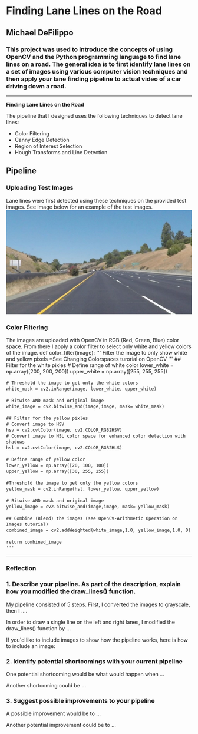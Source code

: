 # **Finding Lane Lines on the Road** 

## Michael DeFilippo

### This project was used to introduce the concepts of using OpenCV and the Python programming language to find lane lines on a road. The general idea is to first identify lane lines on a set of images using various computer vision techniques and then apply your lane finding pipeline to actual video of a car driving down a road.  

---

**Finding Lane Lines on the Road**

The pipeline that I designed uses the following techniques to detect lane lines:
  * Color Filtering
  * Canny Edge Detection
  * Region of Interest Selection
  * Hough Transforms and Line Detection
## Pipeline

### Uploading Test Images  
Lane lines were first detected using these techniques on the provided test images. See image below for an example of the test images. 
![alt text][image2] 

### Color Filtering
The images are uploaded with OpenCV in RGB (Red, Green, Blue) color space. From there I apply a color filter to select only white and yellow colors of the image. 
    def color_filter(image):
    '''
    Filter the image to only show white and yellow pixels
        *See Changing Colorspaces turorial on OpenCV
    ''' 
    ## Filter for the white pixles 
    # Define range of white color
    lower_white = np.array([200, 200, 200])
    upper_white = np.array([255, 255, 255])
    
    # Threshold the image to get only the white colors
    white_mask = cv2.inRange(image, lower_white, upper_white)
    
    # Bitwise-AND mask and original image
    white_image = cv2.bitwise_and(image,image, mask= white_mask)
    
    ## Filter for the yellow pixles
    # Convert image to HSV
    hsv = cv2.cvtColor(image, cv2.COLOR_RGB2HSV)
    # Convert image to HSL color space for enhanced color detection with shadows 
    hsl = cv2.cvtColor(image, cv2.COLOR_RGB2HLS)
                       
    # Define range of yellow color
    lower_yellow = np.array([20, 100, 100])
    upper_yellow = np.array([30, 255, 255])
    
    #Threshold the image to get only the yellow colors
    yellow_mask = cv2.inRange(hsl, lower_yellow, upper_yellow)
    
    # Bitwise-AND mask and original image
    yellow_image = cv2.bitwise_and(image,image, mask= yellow_mask)
    
    ## Combine (Blend) the images (see OpenCV-Arithmetic Operation on Images tutorial)
    combined_image = cv2.addWeighted(white_image,1.0, yellow_image,1.0, 0)
   
    return combined_image
    '''





[//]: # (Image References)

[image1]: ./test_images/solidWhiteCurve.jpg 
[image2]: ./test_images/solidYellowCurve2.jpg  
[image3]: ./test_images/solidYellowLeft.jpg
[image4]: ./test_images/solidWhiteRight.jpg  
[image5]: ./test_images/solidYellowCurve.jpg   
[image6]: ./test_images/whiteCarLaneSwitch.jpg

---

### Reflection

### 1. Describe your pipeline. As part of the description, explain how you modified the draw_lines() function.

My pipeline consisted of 5 steps. First, I converted the images to grayscale, then I .... 

In order to draw a single line on the left and right lanes, I modified the draw_lines() function by ...

If you'd like to include images to show how the pipeline works, here is how to include an image: 




### 2. Identify potential shortcomings with your current pipeline


One potential shortcoming would be what would happen when ... 

Another shortcoming could be ...


### 3. Suggest possible improvements to your pipeline

A possible improvement would be to ...

Another potential improvement could be to ...
